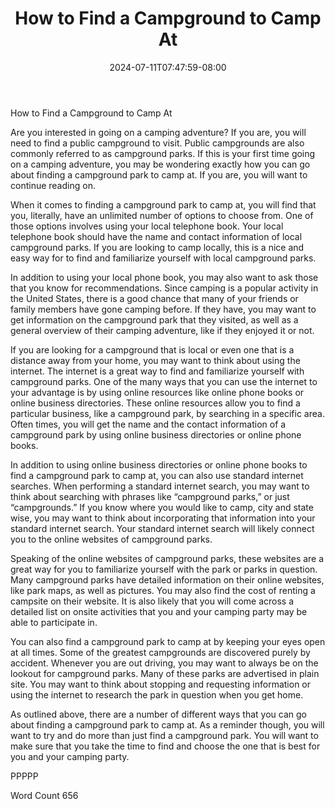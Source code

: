 ﻿---
title: "How to Find a Campground to Camp At"
date: 2024-07-11T07:47:59-08:00
description: "TXT Tips for Web Success"
featured_image: "/images/TXT.jpg"
tags: ["TXT"]
---

How to Find a Campground to Camp At

Are you interested in going on a camping adventure? If you are, you will need to find a public campground to visit.  Public campgrounds are also commonly referred to as campground parks. If this is your first time going on a camping adventure, you may be wondering exactly how you can go about finding a campground park to camp at.  If you are, you will want to continue reading on.

When it comes to finding a campground park to camp at, you will find that you, literally, have an unlimited number of options to choose from.  One of those options involves using your local telephone book. Your local telephone book should have the name and contact information of local campground parks.  If you are looking to camp locally, this is a nice and easy way for to find and familiarize yourself with local campground parks.

In addition to using your local phone book, you may also want to ask those that you know for recommendations.  Since camping is a popular activity in the United States, there is a good chance that many of your friends or family members have gone camping before.  If they have, you may want to get information on the campground park that they visited, as well as a general overview of their camping adventure, like if they enjoyed it or not.

If you are looking for a campground that is local or even one that is a distance away from your home, you may want to think about using the internet.  The internet is a great way to find and familiarize yourself with campground parks.  One of the many ways that you can use the internet to your advantage is by using online resources like online phone books or online business directories.  These online resources allow you to find a particular business, like a campground park, by searching in a specific area.  Often times, you will get the name and the contact information of a campground park by using online business directories or online phone books.

In addition to using online business directories or online phone books to find a campground park to camp at, you can also use standard internet searches. When performing a standard internet search, you may want to think about searching with phrases like “campground parks,” or just “campgrounds.”  If you know where you would like to camp, city and state wise, you may want to think about incorporating that information into your standard internet search. Your standard internet search will likely connect you to the online websites of campground parks.

Speaking of the online websites of campground parks, these websites are a great way for you to familiarize yourself with the park or parks in question.  Many campground parks have detailed information on their online websites, like park maps, as well as pictures.  You may also find the cost of renting a campsite on their website.  It is also likely that you will come across a detailed list on onsite activities that you and your camping party may be able to participate in.

You can also find a campground park to camp at by keeping your eyes open at all times.  Some of the greatest campgrounds are discovered purely by accident. Whenever you are out driving, you may want to always be on the lookout for campground parks. Many of these parks are advertised in plain site.  You may want to think about stopping and requesting information or using the internet to research the park in question when you get home.

As outlined above, there are a number of different ways that you can go about finding a campground park to camp at.  As a reminder though, you will want to try and do more than just find a campground park.  You will want to make sure that you take the time to find and choose the one that is best for you and your camping party.

PPPPP

Word Count 656

